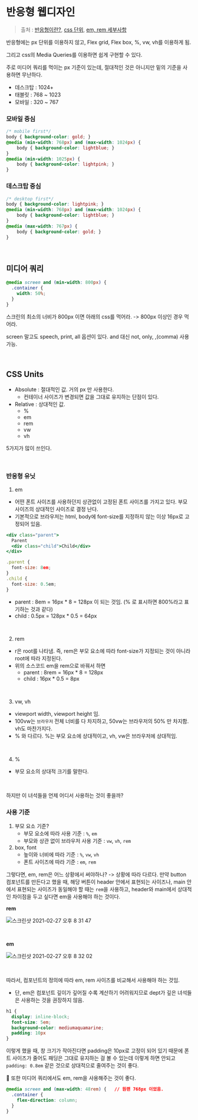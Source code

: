 # 반응형 웹디자인

> 출처 : [반응형이란?](https://youtu.be/8-uJ_4136uI), [css 단위](https://www.youtube.com/watch?v=7Z3t1OWOpHo), [em, rem 세부사항](https://www.youtube.com/watch?v=xWMKz9NCD0k&feature=youtu.be)

반응형에는 px 단위를 이용하지 않고, Flex grid, Flex box, %, vw, vh를 이용하게 됨.

그리고 css의 Media Queries를 이용하면 쉽게 구현할 수 있다.

주로 미디어 쿼리를 먹이는 px 기준이 있는데, 절대적인 것은 아니지만 밑의 기준을 사용하면 무난하다.

- 데스크탑 :  1024+
- 태블릿 : 768 ~ 1023
- 모바일 : 320 ~ 767

### 모바일 중심

```css
/* mobile first*/
body { background-color: gold; }
@media (min-width: 768px) and (max-width: 1024px) {
	body { background-color: lightblue; }
}
@media (min-width: 1025px) {
	body { background-color: lightpink; }
}
```

### 데스크탑 중심

```css
/* desktop first*/
body { background-color: lightpink; }
@media (min-width: 768px) and (max-width: 1024px) {
	body { background-color: lightblue; }
}
@media (max-width: 767px) {
	body { background-color: gold; }
}
```



<br/>

## 미디어 쿼리

```css
@media screen and (min-width: 800px) {
  .container {
    width: 50%;
  }
}
```

스크린의 최소의 너비가 800px 이면 아래의 css를 먹어라. -> 800px 이상인 경우 먹어라.

screen 말고도 speech, print, all 옵션이 있다. and 대신 not,  only, ,(comma) 사용가능.

<br/>

## CSS Units

- Absolute : 절대적인 값. 거의 px 만 사용한다.
  - 컨테이너 사이즈가 변경되면 값을 그대로 유지하는 단점이 있다.
- Relative : 상대적인 값.
  - %
  - em
  - rem
  - vw
  - vh

5가지가 많이 쓰인다.

<br/>

### 반응형 유닛

1. em

- 어떤 폰트 사이즈를 사용하던지 상관없이 고정된 폰트 사이즈를 가지고 있다. 부모 사이즈의 상대적인 사이즈로 결정 난다.
- 기본적으로 브라우저는 html, body에 font-size를 지정하지 않는 이상 16px로 고정되어 있음.

```jsx
<div class="parent">
  Parent
  <div class="child">Child</div>
</div>

.parent {
  font-size: 8em;
}
.child {
  font-size: 0.5em;
}
```

- parent : 8em = 16px * 8 = 128px 이 되는 것임.  (% 로 표시하면 800%라고 표기하는 것과 같다)
- child : 0.5px = 128px * 0.5 = 64px

<br/>

2. rem

- r은 root를 나타냄. 즉, rem은 부모 요소에 따라 font-size가 지정되는 것이 아니라 root에 따라 지정된다.
- 위의 소스코드 em을 rem으로 바꿔서 하면
  - parent : 8rem = 16px * 8 = 128px
  - child : 16px * 0.5 = 8px

<br/>

3. vw, vh

- viewport width, viewport height 임.
- 100vw는 `브라우저` 전체 너비를 다 차지하고, 50vw는 브라우저의 50% 만 차지함. vh도 마찬가지다.
- % 와 다르다. %는 부모 요소에 상대적이고, vh, vw은 브라우저에 상대적임.

<br/>

4. %

- 부모 요소의 상대적 크기를 말한다.

<br/>

하지만 이 녀석들을 언제 어디서 사용하는 것이 좋을까?

### 사용 기준

1. 부모 요소 기준?
   - 부모 요소에 따라 사용 기준 : `%`, `em`
   - 부모와 상관 없이 브라우저 사용 기준 : `vw`, `vh`, `rem`
2. box, font
   - 높이와 너비에 따라 기준 : `%`, `vw`, `vh`
   - 폰트 사이즈에 따라 기준 : `em`, `rem`

그렇다면, em, rem은 어느 상황에서 써야하나? -> 상황에 따라 다르다. 만약 button 컴포넌트를 만든다고 했을 때, 해당 버튼이 header 안에서 표현되는 사이즈나, main 안에서 표현되는 사이즈가 동일해야 할 때는 `rem`을 사용하고, header와 main에서 상대적인 차이점을 두고 싶다면 em을 사용해야 하는 것이다.

**rem**

![스크린샷 2021-02-27 오후 8 31 47](https://user-images.githubusercontent.com/59427983/109385980-ea3f1980-793a-11eb-9668-de9e9d127f73.png)

<br/>

**em**

![스크린샷 2021-02-27 오후 8 32 02](https://user-images.githubusercontent.com/59427983/109385993-004cda00-793b-11eb-98fe-d635af4c8e1d.png)

<br/>

따라서, 컴포넌트의 정의에 따라 em, rem 사이즈를 비교해서 사용해야 하는 것임.

- 단, em은 컴포넌트 깊이가 깊어질 수록 계산하기 어려워지므로 dept가 깊은 녀석들은 사용하는 것을 권장하지 않음.

```css
h1 {
  display: inline-block;
  font-size: 5em;
  background-color: mediumaquamarine;
  padding: 10px
}
```

이렇게 했을 때, 창 크기가 작아진다면 padding은 10px로 고정이 되어 있기 때문에 폰트 사이즈가 줄어도 패딩은 그대로 유지하는 걸 볼 수 있는데 이렇게 하면 안되고 `padding: 0.8em` 같은 것으로 상대적으로 줄여주는 것이 좋다.

📌 또한 미디어 쿼리에서도 em, rem을 사용해주는 것이 좋다.

```css
@media screen and (max-width: 48rem) {   // 원랜 768px 이었음.
  .container {
    flex-direction: column;
  }
}
```

